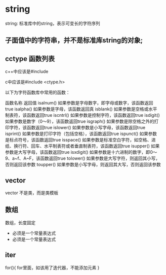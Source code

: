 # string

string:
标准库中的string，表示可变长的字符序列

## 子面值中的字符串，并不是标准库string的对象;

## cctype 函数列表
c++中应该是#include <cctype>

c中应该是#include <ctype.h>

以下为字符函数库中常用的函数：

函数名称	返回值
isalnum()	如果参数是字母数字，即字母或数字，该函数返回true
isalpha()	如果参数是字母，该函数返回真
isblank()	如果参数是空格或水平制表符，该函数返回true
iscntrl()	如果参数是控制字符，该函数返回true
isdigit()	如果参数是数字（0～9），该函数返回true
isgraph()	如果参数是除空格之外的打印字符，该函数返回true
islower()	如果参数是小写字母，该函数返回true
isprint()	如果参数是打印字符（包括空格），该函数返回true
ispunct()	如果参数是标点符号，该函数返回true
isspace()	如果参数是标准空白字符，如空格、进纸、换行符、回车、水平制表符或者垂直制表符，该函数返回true
isupper()	如果参数是大写字母，该函数返回true
isxdigit()	如果参数是十六进制的数字，即0～9、a~f、A~F，该函数返回true
tolower()	如果参数是大写字符，则返回其小写，否则返回该参数
toupper()	如果参数是小写字母，则返回其大写，否则返回该参数

## vector

vector 不是类，而是类模板

## 数组
数组，长度固定

+ 必须是一个常量表达式
+ 必须是一个常量表达式

## iter

for(){
    for里面，如该用了迭代器，不能添加元素
}
